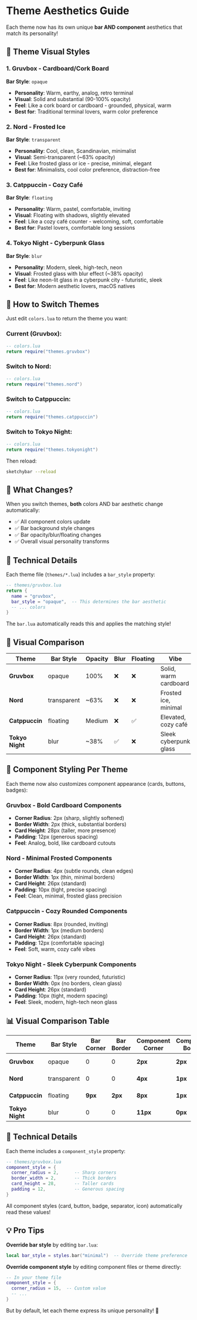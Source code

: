 # Theme Aesthetics Guide

Each theme now has its own unique **bar AND component** aesthetics that match its personality!

## 🎨 Theme Visual Styles

### 1. **Gruvbox** - Cardboard/Cork Board
**Bar Style**: `opaque`
- **Personality**: Warm, earthy, analog, retro terminal
- **Visual**: Solid and substantial (90-100% opacity)
- **Feel**: Like a cork board or cardboard - grounded, physical, warm
- **Best for**: Traditional terminal lovers, warm color preference

### 2. **Nord** - Frosted Ice
**Bar Style**: `transparent`
- **Personality**: Cool, clean, Scandinavian, minimalist
- **Visual**: Semi-transparent (~63% opacity)
- **Feel**: Like frosted glass or ice - precise, minimal, elegant
- **Best for**: Minimalists, cool color preference, distraction-free

### 3. **Catppuccin** - Cozy Café
**Bar Style**: `floating`
- **Personality**: Warm, pastel, comfortable, inviting
- **Visual**: Floating with shadows, slightly elevated
- **Feel**: Like a cozy café counter - welcoming, soft, comfortable
- **Best for**: Pastel lovers, comfortable long sessions

### 4. **Tokyo Night** - Cyberpunk Glass
**Bar Style**: `blur`
- **Personality**: Modern, sleek, high-tech, neon
- **Visual**: Frosted glass with blur effect (~38% opacity)
- **Feel**: Like neon-lit glass in a cyberpunk city - futuristic, sleek
- **Best for**: Modern aesthetic lovers, macOS natives

## 🔄 How to Switch Themes

Just edit `colors.lua` to return the theme you want:

### Current (Gruvbox):
```lua
-- colors.lua
return require("themes.gruvbox")
```

### Switch to Nord:
```lua
-- colors.lua
return require("themes.nord")
```

### Switch to Catppuccin:
```lua
-- colors.lua
return require("themes.catppuccin")
```

### Switch to Tokyo Night:
```lua
-- colors.lua
return require("themes.tokyonight")
```

Then reload:
```bash
sketchybar --reload
```

## 🎯 What Changes?

When you switch themes, **both** colors AND bar aesthetic change automatically:
- ✅ All component colors update
- ✅ Bar background style changes
- ✅ Bar opacity/blur/floating changes
- ✅ Overall visual personality transforms

## 📝 Technical Details

Each theme file (`themes/*.lua`) includes a `bar_style` property:

```lua
-- themes/gruvbox.lua
return {
  name = "gruvbox",
  bar_style = "opaque",  -- This determines the bar aesthetic
  -- ... colors
}
```

The `bar.lua` automatically reads this and applies the matching style!

## 🎨 Visual Comparison

| Theme | Bar Style | Opacity | Blur | Floating | Vibe |
|-------|-----------|---------|------|----------|------|
| **Gruvbox** | opaque | 100% | ❌ | ❌ | Solid, warm cardboard |
| **Nord** | transparent | ~63% | ❌ | ❌ | Frosted ice, minimal |
| **Catppuccin** | floating | Medium | ❌ | ✅ | Elevated, cozy café |
| **Tokyo Night** | blur | ~38% | ✅ | ❌ | Sleek cyberpunk glass |

## 🎨 Component Styling Per Theme

Each theme now also customizes component appearance (cards, buttons, badges):

### **Gruvbox** - Bold Cardboard Components
- **Corner Radius**: 2px (sharp, slightly softened)
- **Border Width**: 2px (thick, substantial borders)
- **Card Height**: 28px (taller, more presence)
- **Padding**: 12px (generous spacing)
- **Feel**: Analog, bold, like cardboard cutouts

### **Nord** - Minimal Frosted Components
- **Corner Radius**: 4px (subtle rounds, clean edges)
- **Border Width**: 1px (thin, minimal borders)
- **Card Height**: 26px (standard)
- **Padding**: 10px (tight, precise spacing)
- **Feel**: Clean, minimal, frosted glass precision

### **Catppuccin** - Cozy Rounded Components
- **Corner Radius**: 8px (rounded, inviting)
- **Border Width**: 1px (medium borders)
- **Card Height**: 26px (standard)
- **Padding**: 12px (comfortable spacing)
- **Feel**: Soft, warm, cozy café vibes

### **Tokyo Night** - Sleek Cyberpunk Components
- **Corner Radius**: 11px (very rounded, futuristic)
- **Border Width**: 0px (no borders, clean glass)
- **Card Height**: 26px (standard)
- **Padding**: 10px (tight, modern spacing)
- **Feel**: Sleek, modern, high-tech neon glass

## 📊 Visual Comparison Table

| Theme | Bar Style | Bar Corner | Bar Border | Component Corner | Component Border | Feel |
|-------|-----------|------------|------------|------------------|------------------|------|
| **Gruvbox** | opaque | 0 | 0 | **2px** | **2px** | Bold cardboard |
| **Nord** | transparent | 0 | 0 | **4px** | **1px** | Frosted minimal |
| **Catppuccin** | floating | **9px** | **2px** | **8px** | **1px** | Cozy café card |
| **Tokyo Night** | blur | 0 | 0 | **11px** | **0px** | Sleek cyberpunk |

## 🔧 Technical Details

Each theme includes a `component_style` property:

```lua
-- themes/gruvbox.lua
component_style = {
  corner_radius = 2,      -- Sharp corners
  border_width = 2,       -- Thick borders
  card_height = 28,       -- Taller cards
  padding = 12,           -- Generous spacing
}
```

All component styles (card, button, badge, separator, icon) automatically read these values!

## 💡 Pro Tips

**Override bar style** by editing `bar.lua`:
```lua
local bar_style = styles.bar("minimal")  -- Override theme preference
```

**Override component style** by editing component files or theme directly:
```lua
-- In your theme file
component_style = {
  corner_radius = 15,  -- Custom value
  -- ...
}
```

But by default, let each theme express its unique personality! 🎨
